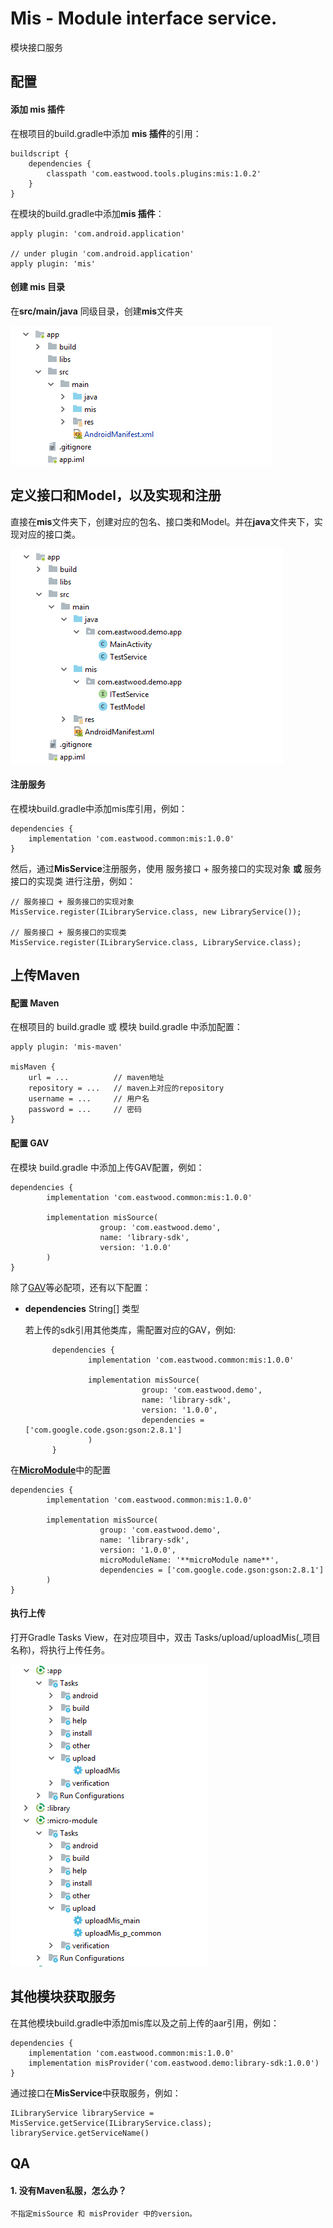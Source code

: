 # Mis - Module interface service.
模块接口服务

## 配置

#### 添加 mis 插件

在根项目的build.gradle中添加 **mis 插件**的引用：
```
buildscript {
    dependencies {
        classpath 'com.eastwood.tools.plugins:mis:1.0.2'
    }
}
```

在模块的build.gradle中添加**mis 插件**：
```
apply plugin: 'com.android.application'
 
// under plugin 'com.android.application'
apply plugin: 'mis' 

```

#### 创建 mis 目录
在**src/main/java** 同级目录，创建**mis**文件夹
 
<img src='https://github.com/EastWoodYang/Mis/blob/master/picture/1.png'/>
 

## 定义接口和Model，以及实现和注册
直接在**mis**文件夹下，创建对应的包名、接口类和Model。并在**java**文件夹下，实现对应的接口类。
 
<img src='https://github.com/EastWoodYang/Mis/blob/master/picture/2.png'/>
 
#### 注册服务

在模块build.gradle中添加mis库引用，例如：

    dependencies {
        implementation 'com.eastwood.common:mis:1.0.0'
    }


然后，通过**MisService**注册服务，使用 服务接口 + 服务接口的实现对象 **或** 服务接口的实现类 进行注册，例如：

    // 服务接口 + 服务接口的实现对象
    MisService.register(ILibraryService.class, new LibraryService());
     
    // 服务接口 + 服务接口的实现类
    MisService.register(ILibraryService.class, LibraryService.class);


## 上传Maven

#### 配置 Maven
在根项目的 build.gradle 或 模块 build.gradle 中添加配置：

    apply plugin: 'mis-maven'
     
    misMaven {
        url = ...          // maven地址
        repository = ...   // maven上对应的repository
        username = ...     // 用户名
        password = ...     // 密码
    }

#### 配置 GAV
在模块 build.gradle 中添加上传GAV配置，例如：

    dependencies {
            implementation 'com.eastwood.common:mis:1.0.0'
            
            implementation misSource(
                        group: 'com.eastwood.demo',
                        name: 'library-sdk',
                        version: '1.0.0'
            )
    }
 
除了[GAV](https://maven.apache.org/guides/mini/guide-naming-conventions.html)等必配项，还有以下配置：
* **dependencies** String[] 类型
  
  若上传的sdk引用其他类库，需配置对应的GAV，例如:
  
            dependencies {
                    implementation 'com.eastwood.common:mis:1.0.0'
                    
                    implementation misSource(
                                group: 'com.eastwood.demo',
                                name: 'library-sdk',
                                version: '1.0.0',
                                dependencies = ['com.google.code.gson:gson:2.8.1']
                    )
            }

在[**MicroModule**](https://github.com/EastWoodYang/MicroModule)中的配置

    dependencies {
            implementation 'com.eastwood.common:mis:1.0.0'
            
            implementation misSource(
                        group: 'com.eastwood.demo',
                        name: 'library-sdk',
                        version: '1.0.0',
                        microModuleName: '**microModule name**',
                        dependencies = ['com.google.code.gson:gson:2.8.1']
            )
    }

#### 执行上传
打开Gradle Tasks View，在对应项目中，双击 Tasks/upload/uploadMis(_项目名称)，将执行上传任务。
 
<img src='https://github.com/EastWoodYang/Mis/blob/master/picture/3.png'/>


## 其他模块获取服务

在其他模块build.gradle中添加mis库以及之前上传的aar引用，例如：

    dependencies {
        implementation 'com.eastwood.common:mis:1.0.0'
        implementation misProvider('com.eastwood.demo:library-sdk:1.0.0')
    }


通过接口在**MisService**中获取服务，例如：

    ILibraryService libraryService = MisService.getService(ILibraryService.class);
    libraryService.getServiceName()
    
    
    
## QA
#### 1. 没有Maven私服，怎么办？

    不指定misSource 和 misProvider 中的version。